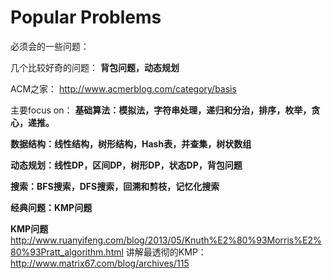 # Popular Problems
必须会的一些问题：

几个比较好奇的问题：
**背包问题，动态规划**


ACM之家：
http://www.acmerblog.com/category/basis

主要focus on：
**基础算法：模拟法，字符串处理，递归和分治，排序，枚举，贪心，递推。**

**数据结构：线性结构，树形结构，Hash表，并查集，树状数组**

**动态规划：线性DP，区间DP，树形DP，状态DP，背包问题**

**搜索：BFS搜索，DFS搜索，回溯和剪枝，记忆化搜索**

**经典问题：KMP问题**



**KMP问题**
http://www.ruanyifeng.com/blog/2013/05/Knuth%E2%80%93Morris%E2%80%93Pratt_algorithm.html
讲解最透彻的KMP：
http://www.matrix67.com/blog/archives/115

 